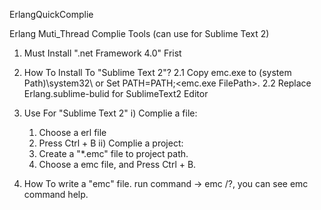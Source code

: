 ErlangQuickComplie




Erlang Muti_Thread Complie Tools (can use for Sublime Text 2)

1. Must Install ".net Framework 4.0" Frist

2. How To Install To "Sublime Text 2"?
   2.1 Copy emc.exe to (system Path)\system32\ or Set PATH=PATH;<emc.exe FilePath>.
   2.2 Replace Erlang.sublime-bulid for SublimeText2 Editor

3. Use For "Sublime Text 2"
   i) Complie a file:
	1) Choose a erl file
	2) Press Ctrl + B
   ii) Complie a project:
	1) Create a "*.emc" file to project path.
	2) Choose a emc file, and Press Ctrl + B.

4. How To write a "emc" file.
	run command -> emc /?, you can see emc command help.